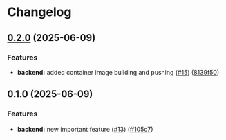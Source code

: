 # Changelog

## [0.2.0](https://github.com/affragak/devops-study-app/compare/backend-v0.1.0...backend-v0.2.0) (2025-06-09)


### Features

* **backend:** added container image building and pushing ([#15](https://github.com/affragak/devops-study-app/issues/15)) ([8139f50](https://github.com/affragak/devops-study-app/commit/8139f50ad7d42f66482e38fe6b6029ed55a297ae))

## 0.1.0 (2025-06-09)


### Features

* **backend:** new important feature ([#13](https://github.com/affragak/devops-study-app/issues/13)) ([ff105c7](https://github.com/affragak/devops-study-app/commit/ff105c7803b10fc3519e6635f68630ed977f2576))
